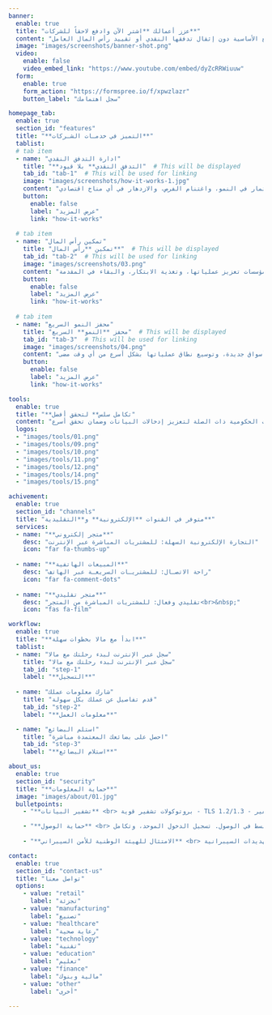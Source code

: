```yaml
---
banner:
  enable: true
  title: "عزز أعمالك **اشترِ الآن وادفع لاحقاً للشركات**"
  content: "اختبر القوة التحويلية لـ مالا التي تمكّن الشركات من الوصول إلى السلع الأساسية دون إثقال تدفقها النقدي أو تقييد رأس المال العامل"
  image: "images/screenshots/banner-shot.png"
  video:
    enable: false
    video_embed_link: "https://www.youtube.com/embed/dyZcRRWiuuw"
  form:
    enable: true
    form_action: "https://formspree.io/f/xpwzlazr"
    button_label: "سجل اهتمامك"

homepage_tab:
  enable: true
  section_id: "features"
  title: "**التميز في خدمـات الشـركات**"
  tablist:
  # tab item
  - name: "ادارة التدفق النقدي"
    title: "**التدفق النقدي** بلا قيود"  # This will be displayed
    tab_id: "tab-1"  # This will be used for linking
    image: "images/screenshots/how-it-works-1.jpg"
    content: "مع مالا، تطلق الشركات العنان لقدرتها على شراء البضائع دون قيود التدفق النقدي. هذا يعني أكثر من مجرد راحة مالية - إنها الحرية في الاستثمار في النمو، واغتنام الفرص، والازدهار في أي مناخ اقتصادي"
    button:
      enable: false
      label: "عرض المزيد"
      link: "how-it-works"
      
  # tab item
  - name: "تمكين رأس المال"
    title: "تمكين **رأس المال**"  # This will be displayed
    tab_id: "tab-2"  # This will be used for linking
    image: "images/screenshots/03.png"
    content: "تمكّن مالا الشركات من تحسين استخدام رأس المال العامل بشكل غير مسبوق. من خلال تقليل الأموال المقيدة وتعظيم الكفاءة، يمكن للمؤسسات تعزيز عملياتها، وتغذية الابتكار، والبقاء في المقدمة"
    button:
      enable: false
      label: "عرض المزيد"
      link: "how-it-works"
      
  # tab item
  - name: "محفز النمو السريع"
    title: "محفز **النمو** السريع"  # This will be displayed
    tab_id: "tab-3"  # This will be used for linking
    image: "images/screenshots/04.png"
    content: "قل وداعاً للنمو البطيء. مع مالا، التوسع ليس مجرد احتمال - إنه حتمي. من خلال إزالة العوائق أمام المشتريات، يمكن للشركات تسريع مسار نموها، ودخول أسواق جديدة، وتوسيع نطاق عملياتها بشكل أسرع من أي وقت مضى"
    button:
      enable: false
      label: "عرض المزيد"
      link: "how-it-works"

tools:
  enable: true
  title: "**تكامل سلس** لتحقق أفضل"
  content: "تكامل كامل مع الجهات الحكومية ذات الصلة لتعزيز إدخالات البيانات وضمان تحقق أسرع"
  logos:
  - "images/tools/01.png"
  - "images/tools/09.png"
  - "images/tools/10.png"
  - "images/tools/11.png"
  - "images/tools/12.png"
  - "images/tools/14.png"
  - "images/tools/15.png"

achivement:
  enable: true
  section_id: "channels"
  title: "متوفر في القنوات **الإلكترونية** و**التقليدية**"
  services:
  - name: "**متجر إلكتروني**"
    desc: "التجارة الإلكترونية السهلة: للمشتريات المباشرة عبر الإنترنت"
    icon: "far fa-thumbs-up"
    
  - name: "**المبيعات الهاتفية**"
    desc: "راحة الاتصـال: للمشتريـات السريعـة عبر الهاتف"
    icon: "far fa-comment-dots"
    
  - name: "**متجر تقليدي**"
    desc: "تقليدي وفعال: للمشتريات المباشرة من المتجر<br>&nbsp;"
    icon: "fas fa-film"

workflow:
  enable: true
  title: "**ابدأ مع مالا بخطوات سهلة**"
  tablist:
  - name: "سجل عبر الإنترنت لبدء رحلتك مع مالا"
    title: "سجل عبر الإنترنت لبدء رحلتك مع مالا"
    tab_id: "step-1"
    label: "**التسجيل**"
      
  - name: "شارك معلومات عملك"
    title: "قدم تفاصيل عن عملك بكل سهولة"
    tab_id: "step-2"
    label: "**معلومات العمل**"

  - name: "استلم البضائع"
    title: "احصل على بضائعك المعتمدة مباشرة"
    tab_id: "step-3"
    label: "**استلام البضائع**"

about_us:
  enable: true
  section_id: "security" 
  title: "**حماية المعلومات**"
  image: "images/about/01.jpg"
  bulletpoints:
    - "**تشفير البيانات** <br> بروتوكولات تشفير قوية - TLS 1.2/1.3 - تضمن بقاء معلوماتك آمنة تماماً. وعند تخزينها، نقوم بتحصينها بتشفير AES 256-bit، مما يحول بياناتك إلى قلعة لا يمكن اختراقها"

    - "**حماية الوصول** <br> يوفر مجموعة أمان قوية للتحكم المبسط في الوصول. تسجيل الدخول الموحد، وتكامل SAML مع LDAP، والمصادقة متعددة العوامل تضمن حماية محصنة. يصل المسؤولون إلى الإنتاج بأمان من خلال Bastion Host مع المصادقة متعددة العوامل"
    
    - "**الامتثال للهيئة الوطنية للأمن السيبراني** <br> نمتثل للهيئة الوطنية للأمن السيبراني ومعاييرها وسياساتها لضمان معايير عالية للتهديدات السيبرانية"

contact:
  enable: true
  section_id: "contact-us"
  title: "تواصل معنا"
  options:
    - value: "retail"
      label: "تجزئة"
    - value: "manufacturing"
      label: "تصنيع"
    - value: "healthcare"
      label: "رعاية صحية"
    - value: "technology"
      label: "تقنية"
    - value: "education"
      label: "تعليم"
    - value: "finance"
      label: "مالية وبنوك"
    - value: "other"
      label: "أخرى"

---
```

